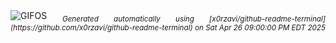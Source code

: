 <div align="justify">
<picture>
    <source media="(prefers-color-scheme: dark)" srcset="https://i.ibb.co/hJWRQ6vD/output-gif.gif">
    <source media="(prefers-color-scheme: light)" srcset="https://i.ibb.co/hJWRQ6vD/output-gif.gif">
    <img alt="GIFOS" src="https://i.ibb.co/hJWRQ6vD/output-gif.gif">
</picture>
<sub><i>Generated automatically using [x0rzavi/github-readme-terminal](https://github.com/x0rzavi/github-readme-terminal) on Sat Apr 26 09:00:00 PM EDT 2025</i></sub>
</div>

<!--  -->